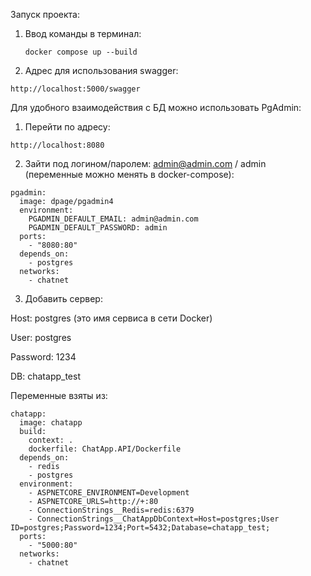 Запуск проекта:

1. Ввод команды в терминал:

   `docker compose up --build`

2. Адрес для использования swagger:

  `http://localhost:5000/swagger`


Для удобного взаимодействия с БД можно использовать PgAdmin:

1. Перейти по адресу:

  `http://localhost:8080`

2. Зайти под логином/паролем: admin@admin.com / admin (переменные можно менять в docker-compose):

  ```
pgadmin:
    image: dpage/pgadmin4
    environment:
      PGADMIN_DEFAULT_EMAIL: admin@admin.com
      PGADMIN_DEFAULT_PASSWORD: admin
    ports:
      - "8080:80"
    depends_on:
      - postgres
    networks:
      - chatnet
```

3. Добавить сервер:

Host: postgres (это имя сервиса в сети Docker)

User: postgres

Password: 1234

DB: chatapp_test

Переменные взяты из:

  ```
  chatapp:
    image: chatapp
    build:
      context: .
      dockerfile: ChatApp.API/Dockerfile
    depends_on:
      - redis
      - postgres
    environment:
      - ASPNETCORE_ENVIRONMENT=Development
      - ASPNETCORE_URLS=http://+:80
      - ConnectionStrings__Redis=redis:6379
      - ConnectionStrings__ChatAppDbContext=Host=postgres;User ID=postgres;Password=1234;Port=5432;Database=chatapp_test;
    ports:
      - "5000:80"
    networks:
      - chatnet
```

    
